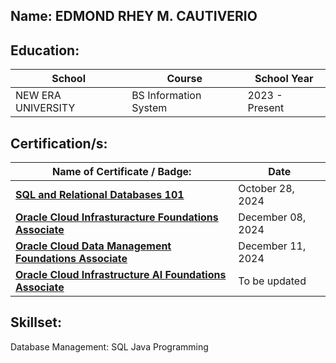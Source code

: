 Name: **EDMOND RHEY M. CAUTIVERIO**
----------------------------------------------------------
Education:
------------------------------------------------------------
| School | Course | School Year |
| ------ | ------ | ------------ |
| NEW ERA UNIVERSITY | BS Information System | 2023 - Present |

Certification/s:
-----------------------------------------------------------------------
| Name of Certificate / Badge:             | Date |
|-------------------------------   | -------------------------------------------------------------------------------------------------- |
| [**SQL and Relational Databases 101**](https://courses.cognitiveclass.ai/certificates/f6a3922d008b412e8b4bd6905e9e7575) | October 28, 2024
| [**Oracle Cloud Infrasturacture Foundations Associate**](https://catalog-education.oracle.com/ords/certview/sharebadge?id=E490C9DCA7DF6F9A6ECBB1798633A471476464B93546DE2A0BAED0DE0373BFB2) | December 08, 2024
| [**Oracle Cloud Data Management Foundations Associate**](https://catalog-education.oracle.com/ords/certview/sharebadge?id=E490C9DCA7DF6F9A6ECBB1798633A471E6EC68C2D9FAE998CCE04E1DC7E5A5A2) | December 11, 2024 |
| [**Oracle Cloud Infrastructure AI Foundations Associate**](https://catalog-education.oracle.com/ords/certview/sharebadge?id=D62C90FFAEE82D429F1E5E9C5D0EA511B7BAAE12AAB01A5B99945F1F77579CCB) | To be updated |

Skillset:
------------------------------------------------------------------------------------------------------
Database Management: SQL
Java Programming

